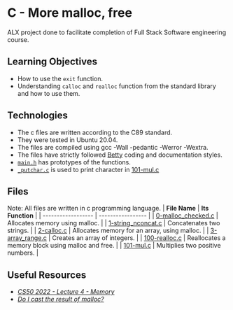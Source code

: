 # C - More malloc, free
ALX project done to facilitate completion of Full Stack Software engineering course.

## Learning Objectives
* How to use the `exit` function.
* Understanding `calloc` and `realloc` function from the standard library and how to use them.

## Technologies
* The c files are written according to the C89 standard.
* They were tested in Ubuntu 20.04.
* The files are compiled using gcc -Wall -pedantic -Werror -Wextra.
* The files have strictly followed [Betty](https://github.com/holbertonschool/Betty) coding and documentation styles.
* [`main.h`](https://github.com/MamaiTheCoder/alx-low_level_programming/blob/master/0x0C-more_malloc_free/main.h) has prototypes of the functions.
* [`_putchar.c`](https://github.com/MamaiTheCoder/alx-low_level_programming/blob/master/0x0C-more_malloc_free/_putchar.c) is used to print character in [101-mul.c](https://github.com/MamaiTheCoder/alx-low_level_programming/blob/master/0x0C-more_malloc_free/101-mul.c)

## Files
Note: All files are written in c programming language.
| **File Name** | **Its Function** |
| ------------------ | ----------------- |
| [0-malloc_checked.c](https://github.com/MamaiTheCoder/alx-low_level_programming/blob/master/0x0C-more_malloc_free/0-malloc_checked.c) | Allocates memory using malloc. |
| [1-string_nconcat.c](https://github.com/MamaiTheCoder/alx-low_level_programming/blob/master/0x0C-more_malloc_free/1-string_nconcat.c) | Concatenates two strings. |
| [2-calloc.c](https://github.com/MamaiTheCoder/alx-low_level_programming/blob/master/0x0C-more_malloc_free/2-calloc.c) | Allocates memory for an array, using malloc. |
| [3-array_range.c](https://github.com/MamaiTheCoder/alx-low_level_programming/blob/master/0x0C-more_malloc_free/3-array_range.c) | Creates an array of integers. |
| [100-realloc.c](https://github.com/MamaiTheCoder/alx-low_level_programming/blob/master/0x0C-more_malloc_free/100-realloc.c) | Reallocates a memory block using malloc and free. |
| [101-mul.c](https://github.com/MamaiTheCoder/alx-low_level_programming/blob/master/0x0C-more_malloc_free/101-mul.c) | Multiplies two positive numbers. |

## Useful Resources
* [*CS50 2022 - Lecture 4 - Memory*](https://www.youtube.com/watch?v=AcWIE9qazLI&t=8040s)
* [*Do I cast the result of malloc?*](https://stackoverflow.com/questions/605845/do-i-cast-the-result-of-malloc)

